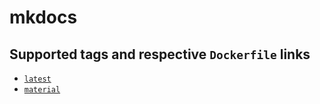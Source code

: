 # mkdocs

## Supported tags and respective `Dockerfile` links

* [`latest`](https://github.com/bradprice/mkdocs/blob/master/Dockerfile)
* [`material`](https://github.com/bradprice/mkdocs/blob/master/Dockerfile-material)
